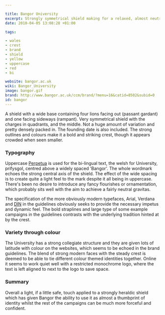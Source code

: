 ```yaml
---

title: Bangor University
excerpt: Strongly symmetrical shield making for a relaxed, almost neutral mark.
date: 2010-04-05 13:08:28 +01:00

tags:

- wales
- crest
- brand
- shield
- yellow
- uppercase
- red
- bi

website: bangor.ac.uk
wiki: Bangor_University
image: bangor.gif
brand: http://www.bangor.ac.uk/ccm/brand/?menu=16&catid=8502&subid=0
id: bangor
---
```


A shield with a wide base containing four lions facing out (passant gardant) and one facing sideways (rampant).
Very symmetrical shield with the charges in quadrants, and the middle. Not a huge amount of variation and pretty densely packed in. The founding date is also included.  The strong outlines and colours make it a bold and striking crest, though it appears crowded when seen smaller.

### Typography

Uppercase [Perpetua](http://typedia.com/explore/typeface/perpetua/) is used for the bi-lingual text, the welsh for University, prifysgol, centred above a widely spaced 'Bangor'. The whole wordmark echoes the strong central axis of the shield. The effect of the wide spacing is to create quite a light feel to the mark despite it all being in uppercase. There's been no desire to introduce any fancy flourishes or ornamentation, which probably sits well with the aim to achieve a fairly neutral gravitas.

The specification of the more obviously modern typefaces, Arial, Verdana and [DIN](http://typedia.com/explore/typeface/din-next/) in the guidelines obviously seeks to provide the necessary impetus and dynamic feel. The bold straplines and large type of some example campaigns in the guidelines contrasts with the underlying tradition hinted at by the crest.

### Variety through colour

The University has a strong collegiate structure and they are given lots of latitude with colour on the websites, which seems to be echoed in the brand guidelines. The blend of strong modern faces with the steady crest is deemed to be able to tie different colour themed identities together. Online it seems to work quiet well with a restricted monochrome logo, where the text is left aligned to next to the logo to save space.

### Summary

Overall a light, if a little safe, touch applied to a strongly heraldic shield which has given Bangor the ability to use it as almost a thumbprint of identity whilst the rest of the campaigns can be much more forceful and confident.
